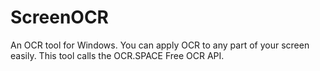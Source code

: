 # ScreenOCR
An OCR tool for Windows. You can apply OCR to any part of your screen easily.
This tool calls the OCR.SPACE Free OCR API.
